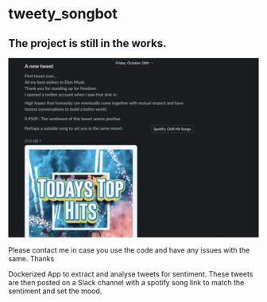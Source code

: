 # tweety_songbot

## The project is still in the works. 

![](https://github.com/padawanabhi/tweety_songbot/blob/main/Screenshot%202022-11-14%20at%2016.06.54.png)

Please contact me in case you use the code and have any issues with the same. Thanks

Dockerized App to extract and analyse tweets for sentiment. These tweets are then posted on a Slack channel with a spotify song link to match the sentiment and set the mood. 
